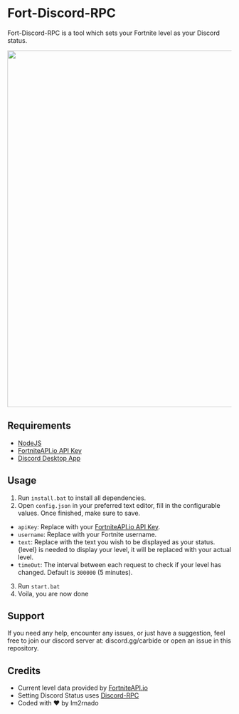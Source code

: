 # Fort-Discord-RPC
Fort-Discord-RPC is a tool which sets your Fortnite level as your Discord status.

<img align="middle" src="https://i.imgur.com/ClHl87i.png" width="800px" draggable="false">

## Requirements
- [NodeJS](https://nodejs.org/en/download/)
- [FortniteAPI.io API Key](https://dashboard.fortniteapi.io)
- [Discord Desktop App](https://discord.com/brand-new/download)

## Usage
1. Run `install.bat` to install all dependencies.
2. Open `config.json` in your preferred text editor, fill in the configurable values. Once finished, make sure to save.

- `apiKey`: Replace with your [FortniteAPI.io API Key](https://dashboard.fortniteapi.io).
- `username`: Replace with your Fortnite username.
- `text`: Replace with the text you wish to be displayed as your status. {level} is needed to display your level, it will be replaced with your actual level.
- `timeOut`: The interval between each request to check if your level has changed. Default is `300000` (5 minutes).

3. Run `start.bat` 
4. Voila, you are now done 

## Support
If you need any help, encounter any issues, or just have a suggestion, feel free to join our discord server at: discord.gg/carbide or open an issue in this repository.

## Credits
- Current level data provided by [FortniteAPI.io](https://fortniteapi.io/)
- Setting Discord Status uses [Discord-RPC](https://www.npmjs.com/package/discord-rpc)
- Coded with ❤️ by Im2rnado
